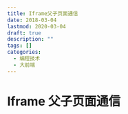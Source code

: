 ```yaml
---
title: Iframe父子页面通信
date: 2018-03-04
lastmod: 2020-03-04
draft: true
description: ""
tags: []
categories:
  - 编程技术
  - 大前端
---
```


# Iframe 父子页面通信
